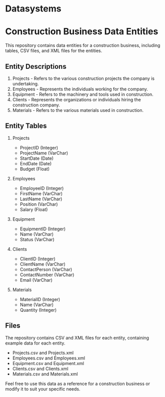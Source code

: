 # Datasystems
# Construction Business Data Entities

This repository contains data entities for a construction business, including tables, CSV files, and XML files for the entities.

## Entity Descriptions

1. Projects - Refers to the various construction projects the company is undertaking.
2. Employees - Represents the individuals working for the company.
3. Equipment - Refers to the machinery and tools used in construction.
4. Clients - Represents the organizations or individuals hiring the construction company.
5. Materials - Refers to the various materials used in construction.

## Entity Tables

1. Projects
    - ProjectID (Integer)
    - ProjectName (VarChar)
    - StartDate (Date)
    - EndDate (Date)
    - Budget (Float)

2. Employees
    - EmployeeID (Integer)
    - FirstName (VarChar)
    - LastName (VarChar)
    - Position (VarChar)
    - Salary (Float)

3. Equipment
    - EquipmentID (Integer)
    - Name (VarChar)
    - Status (VarChar)

4. Clients
    - ClientID (Integer)
    - ClientName (VarChar)
    - ContactPerson (VarChar)
    - ContactNumber (VarChar)
    - Email (VarChar)

5. Materials
    - MaterialID (Integer)
    - Name (VarChar)
    - Quantity (Integer)

## Files

The repository contains CSV and XML files for each entity, containing example data for each entity.

- Projects.csv and Projects.xml
- Employees.csv and Employees.xml
- Equipment.csv and Equipment.xml
- Clients.csv and Clients.xml
- Materials.csv and Materials.xml

Feel free to use this data as a reference for a construction business or modify it to suit your specific needs.

